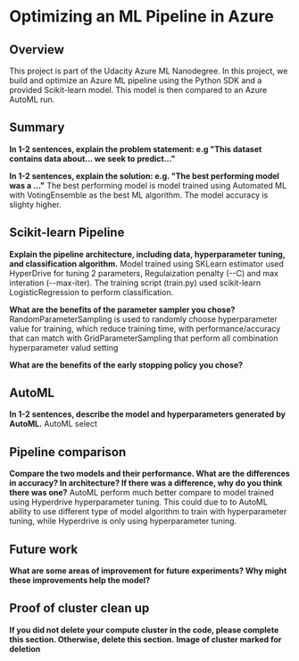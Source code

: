 # Optimizing an ML Pipeline in Azure

## Overview
This project is part of the Udacity Azure ML Nanodegree.
In this project, we build and optimize an Azure ML pipeline using the Python SDK and a provided Scikit-learn model.
This model is then compared to an Azure AutoML run.

## Summary
**In 1-2 sentences, explain the problem statement: e.g "This dataset contains data about... we seek to predict..."**

**In 1-2 sentences, explain the solution: e.g. "The best performing model was a ..."**
The best performing model is model trained using Automated ML with VotingEnsemble as the best ML algorithm. The model accuracy is slighty higher.

## Scikit-learn Pipeline
**Explain the pipeline architecture, including data, hyperparameter tuning, and classification algorithm.**
Model trained using SKLearn estimator used HyperDrive for tuning 2 parameters, Regulaization penalty (--C) and max interation (--max-iter). The training script (train.py) used scikit-learn LogisticRegression to perform classification.

**What are the benefits of the parameter sampler you chose?**
RandomParameterSampling is used to randomly choose hyperparameter value for training, which reduce training time, with  performance/accuracy that can match with GridParameterSampling that perform all combination hyperparameter valud setting

**What are the benefits of the early stopping policy you chose?**

## AutoML
**In 1-2 sentences, describe the model and hyperparameters generated by AutoML.**
AutoML select

## Pipeline comparison
**Compare the two models and their performance. What are the differences in accuracy? In architecture? If there was a difference, why do you think there was one?**
AutoML perform much better compare to model trained using Hyperdrive hyperparameter tuning. This could due to to AutoML ability to use different type of model algorithm to train with hyperparameter tuning, while Hyperdrive is only using hyperparameter tuning.

## Future work
**What are some areas of improvement for future experiments? Why might these improvements help the model?**

## Proof of cluster clean up
**If you did not delete your compute cluster in the code, please complete this section. Otherwise, delete this section.**
**Image of cluster marked for deletion**
